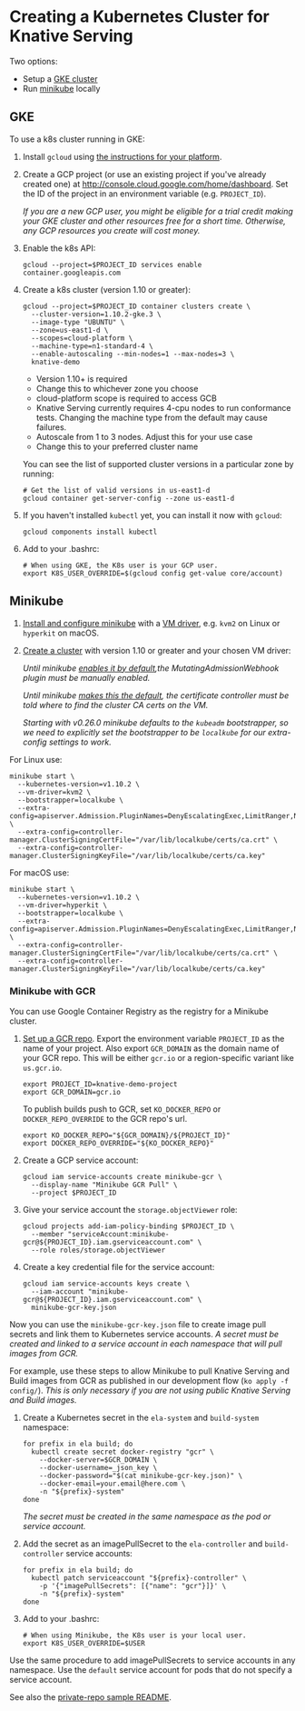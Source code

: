 # Creating a Kubernetes Cluster for Knative Serving

Two options:

*   Setup a [GKE cluster](#gke)
*   Run [minikube](#minikube) locally

## GKE

To use a k8s cluster running in GKE:

1.  Install `gcloud` using [the instructions for your
    platform](https://cloud.google.com/sdk/downloads).

1.  Create a GCP project (or use an existing project if you've already created
    one) at http://console.cloud.google.com/home/dashboard. Set the ID of the
    project in an environment variable (e.g. `PROJECT_ID`).

    _If you are a new GCP user, you might be eligible for a trial credit making
    your GKE cluster and other resources free for a short time. Otherwise, any
    GCP resources you create will cost money._

1.  Enable the k8s API:

    ```shell
    gcloud --project=$PROJECT_ID services enable container.googleapis.com
    ```

1.  Create a k8s cluster (version 1.10 or greater):

    ```shell
    gcloud --project=$PROJECT_ID container clusters create \
      --cluster-version=1.10.2-gke.3 \
      --image-type "UBUNTU" \
      --zone=us-east1-d \
      --scopes=cloud-platform \
      --machine-type=n1-standard-4 \
      --enable-autoscaling --min-nodes=1 --max-nodes=3 \
      knative-demo
    ```

    *   Version 1.10+ is required
    *   Change this to whichever zone you choose
    *   cloud-platform scope is required to access GCB
    *   Knative Serving currently requires 4-cpu nodes to run conformance tests.
        Changing the machine type from the default may cause failures.
    *   Autoscale from 1 to 3 nodes. Adjust this for your use case
    *   Change this to your preferred cluster name

    You can see the list of supported cluster versions in a particular zone by
    running:

    ```shell
    # Get the list of valid versions in us-east1-d
    gcloud container get-server-config --zone us-east1-d
    ```

1.  If you haven't installed `kubectl` yet, you can install it now with
    `gcloud`:

    ```shell
    gcloud components install kubectl
    ```

1.  Add to your .bashrc:
    ```shell
    # When using GKE, the K8s user is your GCP user.
    export K8S_USER_OVERRIDE=$(gcloud config get-value core/account)
    ```

## Minikube

1.  [Install and configure
    minikube](https://github.com/kubernetes/minikube#minikube) with a [VM
    driver](https://github.com/kubernetes/minikube#requirements), e.g. `kvm2` on
    Linux or `hyperkit` on macOS.

1.  [Create a cluster](https://github.com/kubernetes/minikube#quickstart) with
    version 1.10 or greater and your chosen VM driver:

    _Until minikube [enables it by
    default](https://github.com/kubernetes/minikube/pull/2547),the
    MutatingAdmissionWebhook plugin must be manually enabled._

    _Until minikube [makes this the
    default](https://github.com/kubernetes/minikube/issues/1647), the
    certificate controller must be told where to find the cluster CA certs on
    the VM._

    _Starting with v0.26.0 minikube defaults to the `kubeadm` bootstrapper, so 
      we need to explicitly set the bootstrapper to be `localkube` for our extra-config
      settings to work._

For Linux use:

```shell
minikube start \
  --kubernetes-version=v1.10.2 \
  --vm-driver=kvm2 \
  --bootstrapper=localkube \
  --extra-config=apiserver.Admission.PluginNames=DenyEscalatingExec,LimitRanger,NamespaceExists,NamespaceLifecycle,ResourceQuota,ServiceAccount,DefaultStorageClass,MutatingAdmissionWebhook \
  --extra-config=controller-manager.ClusterSigningCertFile="/var/lib/localkube/certs/ca.crt" \
  --extra-config=controller-manager.ClusterSigningKeyFile="/var/lib/localkube/certs/ca.key"
```
For macOS use:

```shell
minikube start \
  --kubernetes-version=v1.10.2 \
  --vm-driver=hyperkit \
  --bootstrapper=localkube \
  --extra-config=apiserver.Admission.PluginNames=DenyEscalatingExec,LimitRanger,NamespaceExists,NamespaceLifecycle,ResourceQuota,ServiceAccount,DefaultStorageClass,MutatingAdmissionWebhook \
  --extra-config=controller-manager.ClusterSigningCertFile="/var/lib/localkube/certs/ca.crt" \
  --extra-config=controller-manager.ClusterSigningKeyFile="/var/lib/localkube/certs/ca.key"
```

### Minikube with GCR

You can use Google Container Registry as the registry for a Minikube cluster.

1.  [Set up a GCR repo](setting-up-a-docker-registry.md). Export the environment
    variable `PROJECT_ID` as the name of your project. Also export `GCR_DOMAIN`
    as the domain name of your GCR repo. This will be either `gcr.io` or a
    region-specific variant like `us.gcr.io`.

    ```shell
    export PROJECT_ID=knative-demo-project
    export GCR_DOMAIN=gcr.io
    ```

    To publish builds push to GCR, set `KO_DOCKER_REPO` or
    `DOCKER_REPO_OVERRIDE` to the GCR repo's url.

    ```shell
    export KO_DOCKER_REPO="${GCR_DOMAIN}/${PROJECT_ID}"
    export DOCKER_REPO_OVERRIDE="${KO_DOCKER_REPO}"
    ```

1.  Create a GCP service account:

    ```shell
    gcloud iam service-accounts create minikube-gcr \
      --display-name "Minikube GCR Pull" \
      --project $PROJECT_ID
    ```

1.  Give your service account the `storage.objectViewer` role:

    ```shell
    gcloud projects add-iam-policy-binding $PROJECT_ID \
      --member "serviceAccount:minikube-gcr@${PROJECT_ID}.iam.gserviceaccount.com" \
      --role roles/storage.objectViewer
    ```

1.  Create a key credential file for the service account:

    ```shell
    gcloud iam service-accounts keys create \
      --iam-account "minikube-gcr@${PROJECT_ID}.iam.gserviceaccount.com" \
      minikube-gcr-key.json
    ```

Now you can use the `minikube-gcr-key.json` file to create image pull secrets
and link them to Kubernetes service accounts. _A secret must be created and
linked to a service account in each namespace that will pull images from GCR._

For example, use these steps to allow Minikube to pull Knative Serving and Build images
from GCR as published in our development flow (`ko apply -f config/`).
_This is only necessary if you are not using public Knative Serving and Build images._

1.  Create a Kubernetes secret in the `ela-system` and `build-system` namespace:

    ```shell
    for prefix in ela build; do
      kubectl create secret docker-registry "gcr" \
        --docker-server=$GCR_DOMAIN \
        --docker-username=_json_key \
        --docker-password="$(cat minikube-gcr-key.json)" \
        --docker-email=your.email@here.com \
        -n "${prefix}-system"
    done
    ```

    _The secret must be created in the same namespace as the pod or service
    account._

1.  Add the secret as an imagePullSecret to the `ela-controller` and
    `build-controller` service accounts:

    ```shell
    for prefix in ela build; do
      kubectl patch serviceaccount "${prefix}-controller" \
        -p '{"imagePullSecrets": [{"name": "gcr"}]}' \
        -n "${prefix}-system"
    done
    ```

1.  Add to your .bashrc:
    ```shell
    # When using Minikube, the K8s user is your local user.
    export K8S_USER_OVERRIDE=$USER
    ```

Use the same procedure to add imagePullSecrets to service accounts in any
namespace. Use the `default` service account for pods that do not specify a
service account.

See also the [private-repo sample README](./../sample/private-repos/README.md).
